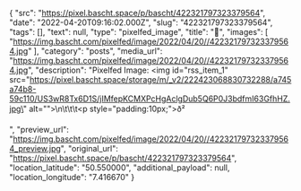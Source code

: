 {
  "src": "https://pixel.bascht.space/p/bascht/422321797323379564",
  "date": "2022-04-20T09:16:02.000Z",
  "slug": "422321797323379564",
  "tags": [],
  "text": null,
  "type": "pixelfed_image",
  "title": "🔲",
  "images": [
    "https://img.bascht.com/pixelfed/image/2022/04/20//422321797323379564.jpg"
  ],
  "category": "posts",
  "media_url": "https://img.bascht.com/pixelfed/image/2022/04/20//422321797323379564.jpg",
  "description": "Pixelfed Image: <img id=\"rss_item_1\" src=\"https://pixel.bascht.space/storage/m/_v2/222423068830732288/a745a74b8-59c110/US3wR8Tx6D1S/jIMfepKCMXPcHgAclgDub5Q6P0J3bdfmI63GfhHZ.jpg\" alt=\"\">\n\t\t\t<p style=\"padding:10px;\">ð²</p>",
  "preview_url": "https://img.bascht.com/pixelfed/image/2022/04/20//422321797323379564_preview.jpg",
  "original_url": "https://pixel.bascht.space/p/bascht/422321797323379564",
  "location_latitude": "50.550000",
  "additional_payload": null,
  "location_longitude": "7.416670"
}